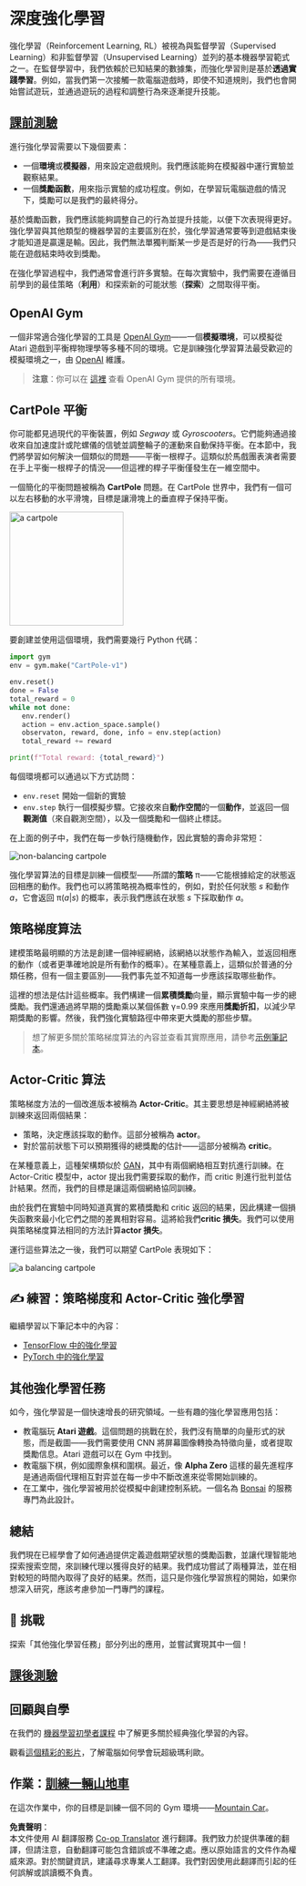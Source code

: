 <!--
CO_OP_TRANSLATOR_METADATA:
{
  "original_hash": "dbacf9b1915612981d76059678e563e5",
  "translation_date": "2025-08-26T10:12:53+00:00",
  "source_file": "lessons/6-Other/22-DeepRL/README.md",
  "language_code": "mo"
}
-->
# 深度強化學習

強化學習（Reinforcement Learning, RL）被視為與監督學習（Supervised Learning）和非監督學習（Unsupervised Learning）並列的基本機器學習範式之一。在監督學習中，我們依賴於已知結果的數據集，而強化學習則是基於**透過實踐學習**。例如，當我們第一次接觸一款電腦遊戲時，即使不知道規則，我們也會開始嘗試遊玩，並通過遊玩的過程和調整行為來逐漸提升技能。

## [課前測驗](https://ff-quizzes.netlify.app/en/ai/quiz/43)

進行強化學習需要以下幾個要素：

* 一個**環境**或**模擬器**，用來設定遊戲規則。我們應該能夠在模擬器中運行實驗並觀察結果。
* 一個**獎勵函數**，用來指示實驗的成功程度。例如，在學習玩電腦遊戲的情況下，獎勵可以是我們的最終得分。

基於獎勵函數，我們應該能夠調整自己的行為並提升技能，以便下次表現得更好。強化學習與其他類型的機器學習的主要區別在於，強化學習通常要等到遊戲結束後才能知道是贏還是輸。因此，我們無法單獨判斷某一步是否是好的行為——我們只能在遊戲結束時收到獎勵。

在強化學習過程中，我們通常會進行許多實驗。在每次實驗中，我們需要在遵循目前學到的最佳策略（**利用**）和探索新的可能狀態（**探索**）之間取得平衡。

## OpenAI Gym

一個非常適合強化學習的工具是 [OpenAI Gym](https://gym.openai.com/)——一個**模擬環境**，可以模擬從 Atari 遊戲到平衡桿物理學等多種不同的環境。它是訓練強化學習算法最受歡迎的模擬環境之一，由 [OpenAI](https://openai.com/) 維護。

> **注意**：你可以在 [這裡](https://gym.openai.com/envs/#classic_control) 查看 OpenAI Gym 提供的所有環境。

## CartPole 平衡

你可能都見過現代的平衡裝置，例如 *Segway* 或 *Gyroscooters*。它們能夠通過接收來自加速度計或陀螺儀的信號並調整輪子的運動來自動保持平衡。在本節中，我們將學習如何解決一個類似的問題——平衡一根桿子。這類似於馬戲團表演者需要在手上平衡一根桿子的情況——但這裡的桿子平衡僅發生在一維空間中。

一個簡化的平衡問題被稱為 **CartPole** 問題。在 CartPole 世界中，我們有一個可以左右移動的水平滑塊，目標是讓滑塊上的垂直桿子保持平衡。

<img alt="a cartpole" src="images/cartpole.png" width="200"/>

要創建並使用這個環境，我們需要幾行 Python 代碼：

```python
import gym
env = gym.make("CartPole-v1")

env.reset()
done = False
total_reward = 0
while not done:
   env.render()
   action = env.action_space.sample()
   observaton, reward, done, info = env.step(action)
   total_reward += reward

print(f"Total reward: {total_reward}")
```

每個環境都可以通過以下方式訪問：
* `env.reset` 開始一個新的實驗
* `env.step` 執行一個模擬步驟。它接收來自**動作空間**的一個**動作**，並返回一個**觀測值**（來自觀測空間），以及一個獎勵和一個終止標誌。

在上面的例子中，我們在每一步執行隨機動作，因此實驗的壽命非常短：

![non-balancing cartpole](../../../../../lessons/6-Other/22-DeepRL/images/cartpole-nobalance.gif)

強化學習算法的目標是訓練一個模型——所謂的**策略** π——它能根據給定的狀態返回相應的動作。我們也可以將策略視為概率性的，例如，對於任何狀態 *s* 和動作 *a*，它會返回 π(*a*|*s*) 的概率，表示我們應該在狀態 *s* 下採取動作 *a*。

## 策略梯度算法

建模策略最明顯的方法是創建一個神經網絡，該網絡以狀態作為輸入，並返回相應的動作（或者更準確地說是所有動作的概率）。在某種意義上，這類似於普通的分類任務，但有一個主要區別——我們事先並不知道每一步應該採取哪些動作。

這裡的想法是估計這些概率。我們構建一個**累積獎勵**向量，顯示實驗中每一步的總獎勵。我們還通過將早期的獎勵乘以某個係數 γ=0.99 來應用**獎勵折扣**，以減少早期獎勵的影響。然後，我們強化實驗路徑中帶來更大獎勵的那些步驟。

> 想了解更多關於策略梯度算法的內容並查看其實際應用，請參考[示例筆記本](../../../../../lessons/6-Other/22-DeepRL/CartPole-RL-TF.ipynb)。

## Actor-Critic 算法

策略梯度方法的一個改進版本被稱為 **Actor-Critic**。其主要思想是神經網絡將被訓練來返回兩個結果：

* 策略，決定應該採取的動作。這部分被稱為 **actor**。
* 對於當前狀態下可以預期獲得的總獎勵的估計——這部分被稱為 **critic**。

在某種意義上，這種架構類似於 [GAN](../../4-ComputerVision/10-GANs/README.md)，其中有兩個網絡相互對抗進行訓練。在 Actor-Critic 模型中，actor 提出我們需要採取的動作，而 critic 則進行批判並估計結果。然而，我們的目標是讓這兩個網絡協同訓練。

由於我們在實驗中同時知道真實的累積獎勵和 critic 返回的結果，因此構建一個損失函數來最小化它們之間的差異相對容易。這將給我們**critic 損失**。我們可以使用與策略梯度算法相同的方法計算**actor 損失**。

運行這些算法之一後，我們可以期望 CartPole 表現如下：

![a balancing cartpole](../../../../../lessons/6-Other/22-DeepRL/images/cartpole-balance.gif)

## ✍️ 練習：策略梯度和 Actor-Critic 強化學習

繼續學習以下筆記本中的內容：

* [TensorFlow 中的強化學習](../../../../../lessons/6-Other/22-DeepRL/CartPole-RL-TF.ipynb)
* [PyTorch 中的強化學習](../../../../../lessons/6-Other/22-DeepRL/CartPole-RL-PyTorch.ipynb)

## 其他強化學習任務

如今，強化學習是一個快速增長的研究領域。一些有趣的強化學習應用包括：

* 教電腦玩 **Atari 遊戲**。這個問題的挑戰在於，我們沒有簡單的向量形式的狀態，而是截圖——我們需要使用 CNN 將屏幕圖像轉換為特徵向量，或者提取獎勵信息。Atari 遊戲可以在 Gym 中找到。
* 教電腦下棋，例如國際象棋和圍棋。最近，像 **Alpha Zero** 這樣的最先進程序是通過兩個代理相互對弈並在每一步中不斷改進來從零開始訓練的。
* 在工業中，強化學習被用於從模擬中創建控制系統。一個名為 [Bonsai](https://azure.microsoft.com/services/project-bonsai/?WT.mc_id=academic-77998-cacaste) 的服務專門為此設計。

## 總結

我們現在已經學會了如何通過提供定義遊戲期望狀態的獎勵函數，並讓代理智能地探索搜索空間，來訓練代理以獲得良好的結果。我們成功嘗試了兩種算法，並在相對較短的時間內取得了良好的結果。然而，這只是你強化學習旅程的開始，如果你想深入研究，應該考慮參加一門專門的課程。

## 🚀 挑戰

探索「其他強化學習任務」部分列出的應用，並嘗試實現其中一個！

## [課後測驗](https://ff-quizzes.netlify.app/en/ai/quiz/44)

## 回顧與自學

在我們的 [機器學習初學者課程](https://github.com/microsoft/ML-For-Beginners/blob/main/8-Reinforcement/README.md) 中了解更多關於經典強化學習的內容。

觀看[這個精彩的影片](https://www.youtube.com/watch?v=qv6UVOQ0F44)，了解電腦如何學會玩超級瑪利歐。

## 作業：[訓練一輛山地車](lab/README.md)

在這次作業中，你的目標是訓練一個不同的 Gym 環境——[Mountain Car](https://www.gymlibrary.ml/environments/classic_control/mountain_car/)。

**免責聲明**：  
本文件使用 AI 翻譯服務 [Co-op Translator](https://github.com/Azure/co-op-translator) 進行翻譯。我們致力於提供準確的翻譯，但請注意，自動翻譯可能包含錯誤或不準確之處。應以原始語言的文件作為權威來源。對於關鍵資訊，建議尋求專業人工翻譯。我們對因使用此翻譯而引起的任何誤解或誤讀概不負責。